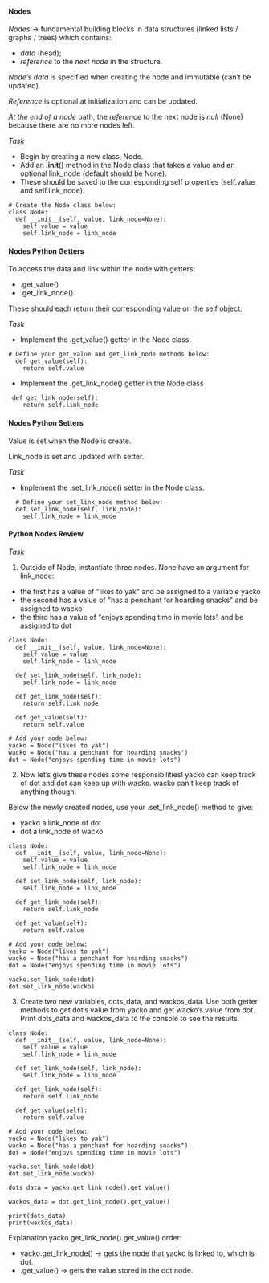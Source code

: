 #### Nodes

_Nodes_ -> fundamental building blocks in data structures (linked lists / graphs / trees) which contains:
* _data_ (head);
* _reference_ to the _next node_ in the structure.

_Node’s data_ is specified when creating the node and immutable (can’t be updated).

_Reference_ is optional at initialization and can be updated.

_At the end of a node_ path, the _reference_ to the next node is _null_ (None) because there are no more nodes left.



_Task_
* Begin by creating a new class, Node. 
* Add an .__init__() method in the Node class that takes a value and an optional link_node (default should be None). 
* These should be saved to the corresponding self properties (self.value and self.link_node).

```
# Create the Node class below:
class Node:
  def __init__(self, value, link_node=None):
    self.value = value
    self.link_node = link_node
```


#### Nodes Python Getters
To access the data and link within the node with getters:
* .get_value()
* .get_link_node().

These should each return their corresponding value on the self object.

_Task_
* Implement the .get_value() getter in the Node class.

```
# Define your get_value and get_link_node methods below:
  def get_value(self):
    return self.value
```

* Implement the .get_link_node() getter in the Node class
```
 def get_link_node(self):
    return self.link_node
```


#### Nodes Python Setters
Value is set when the Node is create.

Link_node is set and updated with setter.

_Task_
* Implement the .set_link_node() setter in the Node class.
```
  # Define your set_link_node method below:
  def set_link_node(self, link_node):
    self.link_node = link_node
```

#### Python Nodes Review
_Task_

1. Outside of Node, instantiate three nodes. None have an argument for link_node:
* the first has a value of "likes to yak" and be assigned to a variable yacko
* the second has a value of "has a penchant for hoarding snacks" and be assigned to wacko
* the third has a value of "enjoys spending time in movie lots" and be assigned to dot

```
class Node:
  def __init__(self, value, link_node=None):
    self.value = value
    self.link_node = link_node
    
  def set_link_node(self, link_node):
    self.link_node = link_node
    
  def get_link_node(self):
    return self.link_node
  
  def get_value(self):
    return self.value

# Add your code below:
yacko = Node("likes to yak")
wacko = Node("has a penchant for hoarding snacks")
dot = Node("enjoys spending time in movie lots")
```

2. Now let’s give these nodes some responsibilities!
yacko can keep track of dot and dot can keep up with wacko.
wacko can’t keep track of anything though.

Below the newly created nodes, use your .set_link_node() method to give:
* yacko a link_node of dot
* dot a link_node of wacko

```
class Node:
  def __init__(self, value, link_node=None):
    self.value = value
    self.link_node = link_node
    
  def set_link_node(self, link_node):
    self.link_node = link_node
    
  def get_link_node(self):
    return self.link_node
  
  def get_value(self):
    return self.value

# Add your code below:
yacko = Node("likes to yak")
wacko = Node("has a penchant for hoarding snacks")
dot = Node("enjoys spending time in movie lots")

yacko.set_link_node(dot)
dot.set_link_node(wacko)
```

3. Create two new variables, dots_data, and wackos_data.
Use both getter methods to get dot‘s value from yacko and get wacko‘s value from dot.
Print dots_data and wackos_data to the console to see the results.

```
class Node:
  def __init__(self, value, link_node=None):
    self.value = value
    self.link_node = link_node
    
  def set_link_node(self, link_node):
    self.link_node = link_node
    
  def get_link_node(self):
    return self.link_node
  
  def get_value(self):
    return self.value

# Add your code below:
yacko = Node("likes to yak")
wacko = Node("has a penchant for hoarding snacks")
dot = Node("enjoys spending time in movie lots")

yacko.set_link_node(dot)
dot.set_link_node(wacko)

dots_data = yacko.get_link_node().get_value()

wackos_data = dot.get_link_node().get_value()

print(dots_data) 
print(wackos_data)
```

Explanation yacko.get_link_node().get_value() order:

* yacko.get_link_node() -> gets the node that yacko is linked to, which is dot.
* .get_value() -> gets the value stored in the dot node.


